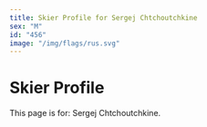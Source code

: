 ```yaml
---
title: Skier Profile for Sergej Chtchoutchkine
sex: "M"
id: "456"
image: "/img/flags/rus.svg" 
---
```


# Skier Profile

This page is for: Sergej Chtchoutchkine.
    